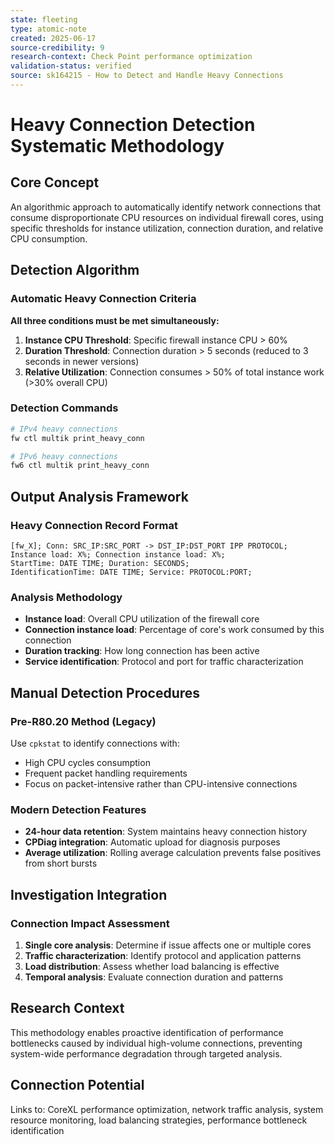 ```yaml
---
state: fleeting
type: atomic-note
created: 2025-06-17
source-credibility: 9
research-context: Check Point performance optimization
validation-status: verified
source: sk164215 - How to Detect and Handle Heavy Connections
---
```


# Heavy Connection Detection Systematic Methodology

## Core Concept

An algorithmic approach to automatically identify network connections that consume disproportionate CPU resources on individual firewall cores, using specific thresholds for instance utilization, connection duration, and relative CPU consumption.

## Detection Algorithm

### Automatic Heavy Connection Criteria
**All three conditions must be met simultaneously:**

1. **Instance CPU Threshold**: Specific firewall instance CPU > 60%
2. **Duration Threshold**: Connection duration > 5 seconds (reduced to 3 seconds in newer versions)
3. **Relative Utilization**: Connection consumes > 50% of total instance work (>30% overall CPU)

### Detection Commands
```bash
# IPv4 heavy connections
fw ctl multik print_heavy_conn

# IPv6 heavy connections  
fw6 ctl multik print_heavy_conn
```

## Output Analysis Framework

### Heavy Connection Record Format
```
[fw_X]; Conn: SRC_IP:SRC_PORT -> DST_IP:DST_PORT IPP PROTOCOL; 
Instance load: X%; Connection instance load: X%; 
StartTime: DATE TIME; Duration: SECONDS; 
IdentificationTime: DATE TIME; Service: PROTOCOL:PORT;
```

### Analysis Methodology
- **Instance load**: Overall CPU utilization of the firewall core
- **Connection instance load**: Percentage of core's work consumed by this connection
- **Duration tracking**: How long connection has been active
- **Service identification**: Protocol and port for traffic characterization

## Manual Detection Procedures

### Pre-R80.20 Method (Legacy)
Use `cpkstat` to identify connections with:
- High CPU cycles consumption
- Frequent packet handling requirements
- Focus on packet-intensive rather than CPU-intensive connections

### Modern Detection Features
- **24-hour data retention**: System maintains heavy connection history
- **CPDiag integration**: Automatic upload for diagnosis purposes
- **Average utilization**: Rolling average calculation prevents false positives from short bursts

## Investigation Integration

### Connection Impact Assessment
1. **Single core analysis**: Determine if issue affects one or multiple cores
2. **Traffic characterization**: Identify protocol and application patterns
3. **Load distribution**: Assess whether load balancing is effective
4. **Temporal analysis**: Evaluate connection duration and patterns

## Research Context

This methodology enables proactive identification of performance bottlenecks caused by individual high-volume connections, preventing system-wide performance degradation through targeted analysis.

## Connection Potential

Links to: CoreXL performance optimization, network traffic analysis, system resource monitoring, load balancing strategies, performance bottleneck identification